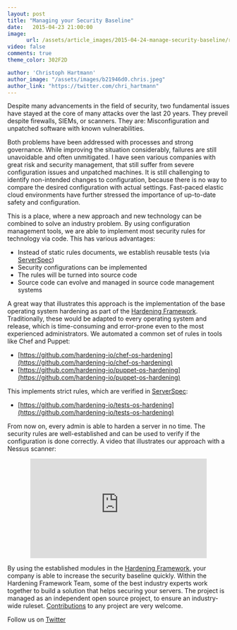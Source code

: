 ```yaml
---
layout: post
title: "Managing your Security Baseline"
date:   2015-04-23 21:00:00
image:
      url: /assets/article_images/2015-04-24-manage-security-baseline/rain.jpg
video: false
comments: true
theme_color: 302F2D

author: 'Christoph Hartmann'
author_image: "/assets/images/b21946d0.chris.jpeg"
author_link: "https://twitter.com/chri_hartmann"
---
```


Despite many advancements in the field of security, two fundamental issues have stayed at the core of many attacks over the last 20 years. They preveil despite firewalls, SIEMs, or scanners. They are: Misconfiguration and unpatched software with known vulnerabilities.

Both problems have been addressed with processes and strong governance. While improving the situation considerably, failures are still unavoidable and often unmitigated. I have seen various companies with great risk and security management, that still suffer from severe configuration issues and unpatched machines. It is still challenging to identify non-intended changes to configuration, because there is no way to compare the desired configuration with actual settings. Fast-paced elastic cloud environments have further stressed the importance of up-to-date safety and configuration.

This is a place, where a new approach and new technology can be combined to solve an industry problem. By using configuration management tools, we are able to implement most security rules for technology via code. This has various advantages:

- Instead of static rules documents, we establish reusable tests (via [ServerSpec](http://serverspec.org/))
- Security configurations can be implemented
- The rules will be turned into source code
- Source code can evolve and managed in source code management systems

A great way that illustrates this approach is the implementation of the base operating system hardening as part of the [Hardening Framework](http://hardening.io/). Traditionally, these would be adapted to every operating system and release, which is time-consuming and error-prone even to the most experienced administrators. We automated a common set of rules in tools like Chef and Puppet:

- [https://github.com/hardening-io/chef-os-hardening](https://github.com/hardening-io/chef-os-hardening)
- [https://github.com/hardening-io/puppet-os-hardening](https://github.com/hardening-io/puppet-os-hardening)

This implements strict rules, which are verified in [ServerSpec](http://serverspec.org/):

- [https://github.com/hardening-io/tests-os-hardening](https://github.com/hardening-io/tests-os-hardening)

From now on, every admin is able to harden a server in no time. The security rules are well-established and can be used to verify if the configuration is done correctly. A video that illustrates our approach with a Nessus scanner:

<p style="text-align:center">
<iframe src="https://player.vimeo.com/video/106808139?color=ff0179" width="400" height="225" frameborder="0" webkitallowfullscreen mozallowfullscreen allowfullscreen></iframe>
</p>

By using the established modules in the [Hardening Framework](http://hardening.io/), your company is able to increase the security baseline quickly. Within the Hardening Framework Team, some of the best industry experts work together to build a solution that helps securing your servers. The project is managed as an independent open source project, to ensure an industry-wide ruleset. [Contributions](https://github.com/hardening-io) to any project are very welcome. 

Follow us on [Twitter](https://twitter.com/hardening_io)
